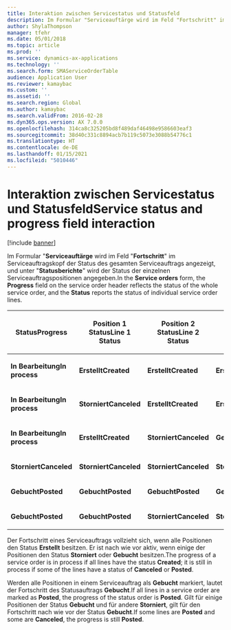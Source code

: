 ```yaml
---
title: Interaktion zwischen Servicestatus und Statusfeld
description: Im Formular "Serviceauftärge wird im Feld "Fortschritt" im Serviceauftragskopf der Status des gesamten Serviceauftrags angezeigt, und unter "Statusberichte" wird der Status der einzelnen Serviceauftragspositionen angegeben.
author: ShylaThompson
manager: tfehr
ms.date: 05/01/2018
ms.topic: article
ms.prod: ''
ms.service: dynamics-ax-applications
ms.technology: ''
ms.search.form: SMAServiceOrderTable
audience: Application User
ms.reviewer: kamaybac
ms.custom: ''
ms.assetid: ''
ms.search.region: Global
ms.author: kamaybac
ms.search.validFrom: 2016-02-28
ms.dyn365.ops.version: AX 7.0.0
ms.openlocfilehash: 314ca8c325205bd8f489daf46498e9586603eaf3
ms.sourcegitcommit: 38d40c331c8894acb7b119c5073e3088b54776c1
ms.translationtype: HT
ms.contentlocale: de-DE
ms.lasthandoff: 01/15/2021
ms.locfileid: "5010446"
---
```

# <a name="service-status-and-progress-field-interaction"></a><span data-ttu-id="7dd21-103">Interaktion zwischen Servicestatus und Statusfeld</span><span class="sxs-lookup"><span data-stu-id="7dd21-103">Service status and progress field interaction</span></span> 

[!include [banner](../includes/banner.md)]


<span data-ttu-id="7dd21-104">Im Formular "**Serviceauftärge** wird im Feld "**Fortschritt**" im Serviceauftragskopf der Status des gesamten Serviceauftrags angezeigt, und unter "**Statusberichte**" wird der Status der einzelnen Serviceauftragspositionen angegeben.</span><span class="sxs-lookup"><span data-stu-id="7dd21-104">In the **Service orders** form, the **Progress** field on the service order header reflects the status of the whole service order, and the **Status** reports the status of individual service order lines.</span></span>

<table>
<colgroup>
<col style="width: 25%" />
<col style="width: 25%" />
<col style="width: 25%" />
<col style="width: 25%" />
</colgroup>
<thead>
<tr class="header">
<th><p><span data-ttu-id="7dd21-105">Status</span><span class="sxs-lookup"><span data-stu-id="7dd21-105">Progress</span></span></p></th>
<th><p><span data-ttu-id="7dd21-106">Position 1 Status</span><span class="sxs-lookup"><span data-stu-id="7dd21-106">Line 1 Status</span></span></p></th>
<th><p><span data-ttu-id="7dd21-107">Position 2 Status</span><span class="sxs-lookup"><span data-stu-id="7dd21-107">Line 2 Status</span></span></p></th>
<th><p><span data-ttu-id="7dd21-108">Position 3 Status</span><span class="sxs-lookup"><span data-stu-id="7dd21-108">Line 3 Status</span></span></p></th>
</tr>
</thead>
<tbody>
<tr class="odd">
<td><p><span data-ttu-id="7dd21-109"><strong>In Bearbeitung</strong></span><span class="sxs-lookup"><span data-stu-id="7dd21-109"><strong>In process</strong></span></span></p></td>
<td><p><span data-ttu-id="7dd21-110"><strong>Erstellt</strong></span><span class="sxs-lookup"><span data-stu-id="7dd21-110"><strong>Created</strong></span></span></p></td>
<td><p><span data-ttu-id="7dd21-111"><strong>Erstellt</strong></span><span class="sxs-lookup"><span data-stu-id="7dd21-111"><strong>Created</strong></span></span></p></td>
<td><p><span data-ttu-id="7dd21-112"><strong>Erstellt</strong></span><span class="sxs-lookup"><span data-stu-id="7dd21-112"><strong>Created</strong></span></span></p></td>
</tr>
<tr class="even">
<td><p><span data-ttu-id="7dd21-113"><strong>In Bearbeitung</strong></span><span class="sxs-lookup"><span data-stu-id="7dd21-113"><strong>In process</strong></span></span></p></td>
<td><p><span data-ttu-id="7dd21-114"><strong>Storniert</strong></span><span class="sxs-lookup"><span data-stu-id="7dd21-114"><strong>Canceled</strong></span></span></p></td>
<td><p><span data-ttu-id="7dd21-115"><strong>Erstellt</strong></span><span class="sxs-lookup"><span data-stu-id="7dd21-115"><strong>Created</strong></span></span></p></td>
<td><p><span data-ttu-id="7dd21-116"><strong>Erstellt</strong></span><span class="sxs-lookup"><span data-stu-id="7dd21-116"><strong>Created</strong></span></span></p></td>
</tr>
<tr class="odd">
<td><p><span data-ttu-id="7dd21-117"><strong>In Bearbeitung</strong></span><span class="sxs-lookup"><span data-stu-id="7dd21-117"><strong>In process</strong></span></span></p></td>
<td><p><span data-ttu-id="7dd21-118"><strong>Erstellt</strong></span><span class="sxs-lookup"><span data-stu-id="7dd21-118"><strong>Created</strong></span></span></p></td>
<td><p><span data-ttu-id="7dd21-119"><strong>Storniert</strong></span><span class="sxs-lookup"><span data-stu-id="7dd21-119"><strong>Canceled</strong></span></span></p></td>
<td><p><span data-ttu-id="7dd21-120"><strong>Gebucht</strong></span><span class="sxs-lookup"><span data-stu-id="7dd21-120"><strong>Posted</strong></span></span></p></td>
</tr>
<tr class="even">
<td><p><span data-ttu-id="7dd21-121"><strong>Storniert</strong></span><span class="sxs-lookup"><span data-stu-id="7dd21-121"><strong>Canceled</strong></span></span></p></td>
<td><p><span data-ttu-id="7dd21-122"><strong>Storniert</strong></span><span class="sxs-lookup"><span data-stu-id="7dd21-122"><strong>Canceled</strong></span></span></p></td>
<td><p><span data-ttu-id="7dd21-123"><strong>Storniert</strong></span><span class="sxs-lookup"><span data-stu-id="7dd21-123"><strong>Canceled</strong></span></span></p></td>
<td><p><span data-ttu-id="7dd21-124"><strong>Storniert</strong></span><span class="sxs-lookup"><span data-stu-id="7dd21-124"><strong>Canceled</strong></span></span></p></td>
</tr>
<tr class="odd">
<td><p><span data-ttu-id="7dd21-125"><strong>Gebucht</strong></span><span class="sxs-lookup"><span data-stu-id="7dd21-125"><strong>Posted</strong></span></span></p></td>
<td><p><span data-ttu-id="7dd21-126"><strong>Gebucht</strong></span><span class="sxs-lookup"><span data-stu-id="7dd21-126"><strong>Posted</strong></span></span></p></td>
<td><p><span data-ttu-id="7dd21-127"><strong>Gebucht</strong></span><span class="sxs-lookup"><span data-stu-id="7dd21-127"><strong>Posted</strong></span></span></p></td>
<td><p><span data-ttu-id="7dd21-128"><strong>Gebucht</strong></span><span class="sxs-lookup"><span data-stu-id="7dd21-128"><strong>Posted</strong></span></span></p></td>
</tr>
<tr class="even">
<td><p><span data-ttu-id="7dd21-129"><strong>Gebucht</strong></span><span class="sxs-lookup"><span data-stu-id="7dd21-129"><strong>Posted</strong></span></span></p></td>
<td><p><span data-ttu-id="7dd21-130"><strong>Gebucht</strong></span><span class="sxs-lookup"><span data-stu-id="7dd21-130"><strong>Posted</strong></span></span></p></td>
<td><p><span data-ttu-id="7dd21-131"><strong>Storniert</strong></span><span class="sxs-lookup"><span data-stu-id="7dd21-131"><strong>Canceled</strong></span></span></p></td>
<td><p><span data-ttu-id="7dd21-132"><strong>Storniert</strong></span><span class="sxs-lookup"><span data-stu-id="7dd21-132"><strong>Canceled</strong></span></span></p></td>
</tr>
</tbody>
</table>


<span data-ttu-id="7dd21-133">Der Fortschritt eines Serviceauftrags vollzieht sich, wenn alle Positionen den Status **Erstellt** besitzen. Er ist nach wie vor aktiv, wenn einige der Positionen den Status **Storniert** oder **Gebucht** besitzen.</span><span class="sxs-lookup"><span data-stu-id="7dd21-133">The progress of a service order is in process if all lines have the status **Created**; it is still in process if some of the lines have a status of **Canceled** or **Posted**.</span></span>

<span data-ttu-id="7dd21-134">Werden alle Positionen in einem Serviceauftrag als **Gebucht** markiert, lautet der Fortschritt des Statusauftrags **Gebucht**.</span><span class="sxs-lookup"><span data-stu-id="7dd21-134">If all lines in a service order are marked as **Posted**, the progress of the status order is **Posted**.</span></span> <span data-ttu-id="7dd21-135">Gilt für einige Positionen der Status **Gebucht** und für andere **Storniert**, gilt für den Fortschritt nach wie vor der Status **Gebucht**.</span><span class="sxs-lookup"><span data-stu-id="7dd21-135">If some lines are **Posted** and some are **Canceled**, the progress is still **Posted**.</span></span>

  


